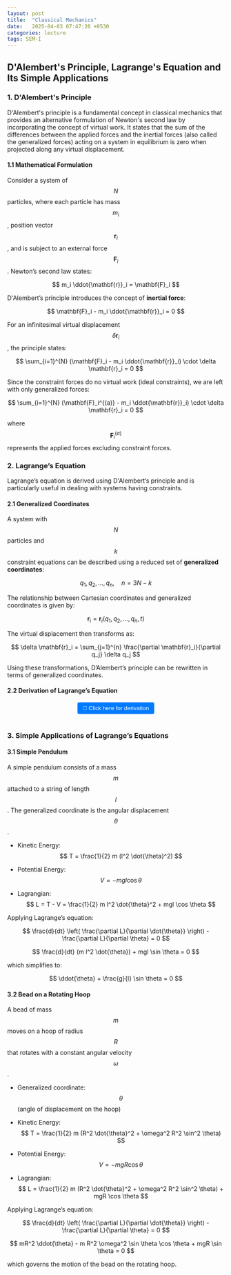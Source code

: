 ```yaml
---
layout: post
title:  "Classical Mechanics"
date:   2025-04-03 07:47:26 +0530
categories: lecture
tags: SEM-I
---
```


## D'Alembert's Principle, Lagrange's Equation and Its Simple Applications

### 1. D'Alembert's Principle

D'Alembert's principle is a fundamental concept in classical mechanics that provides an alternative formulation of Newton's second law by incorporating the concept of virtual work. It states that the sum of the differences between the applied forces and the inertial forces (also called the generalized forces) acting on a system in equilibrium is zero when projected along any virtual displacement.

#### 1.1 Mathematical Formulation

Consider a system of $$ N $$ particles, where each particle has mass $$ m_i $$, position vector $$ \mathbf{r}_i $$, and is subject to an external force $$ \mathbf{F}_i $$. Newton’s second law states:

$$ m_i \ddot{\mathbf{r}}_i = \mathbf{F}_i $$

D'Alembert’s principle introduces the concept of **inertial force**:

$$ \mathbf{F}_i - m_i \ddot{\mathbf{r}}_i = 0 $$

For an infinitesimal virtual displacement $$ \delta \mathbf{r}_i $$, the principle states:

$$ \sum_{i=1}^{N} (\mathbf{F}_i - m_i \ddot{\mathbf{r}}_i) \cdot \delta \mathbf{r}_i = 0 $$

Since the constraint forces do no virtual work (ideal constraints), we are left with only generalized forces:

$$ \sum_{i=1}^{N} (\mathbf{F}_i^{(a)} - m_i \ddot{\mathbf{r}}_i) \cdot \delta \mathbf{r}_i = 0 $$

where $$ \mathbf{F}_i^{(a)} $$ represents the applied forces excluding constraint forces.

### 2. Lagrange’s Equation

Lagrange’s equation is derived using D'Alembert’s principle and is particularly useful in dealing with systems having constraints.

#### 2.1 Generalized Coordinates

A system with $$ N $$ particles and $$ k $$ constraint equations can be described using a reduced set of **generalized coordinates**:

$$ q_1, q_2, \dots, q_n, \quad n = 3N - k $$

The relationship between Cartesian coordinates and generalized coordinates is given by:

$$ \mathbf{r}_i = \mathbf{r}_i(q_1, q_2, ..., q_n, t) $$

The virtual displacement then transforms as:

$$ \delta \mathbf{r}_i = \sum_{j=1}^{n} \frac{\partial \mathbf{r}_i}{\partial q_j} \delta q_j $$

Using these transformations, D’Alembert’s principle can be rewritten in terms of generalized coordinates.

#### 2.2 Derivation of Lagrange’s Equation

<div style="text-align: center;">
  <a href="/SKMU/assets/pdf/Lagrange.pdf" target="_blank">
    <button style="padding: 6px 12px; background-color: #007BFF; color: white; border: none; border-radius: 4px; cursor: pointer;">
      📄 Click here for derivation
    </button>
  </a>
</div>
<br>

### 3. Simple Applications of Lagrange’s Equations

#### 3.1 Simple Pendulum

A simple pendulum consists of a mass $$ m $$ attached to a string of length $$ l $$. The generalized coordinate is the angular displacement $$ \theta $$.

- Kinetic Energy:
  $$ T = \frac{1}{2} m (l^2 \dot{\theta}^2) $$

- Potential Energy:
  $$ V = -mgl \cos \theta $$

- Lagrangian:
  $$ L = T - V = \frac{1}{2} m l^2 \dot{\theta}^2 + mgl \cos \theta $$

Applying Lagrange’s equation:

$$ \frac{d}{dt} \left( \frac{\partial L}{\partial \dot{\theta}} \right) - \frac{\partial L}{\partial \theta} = 0 $$

$$ \frac{d}{dt} (m l^2 \dot{\theta}) + mgl \sin \theta = 0 $$

which simplifies to:

$$ \ddot{\theta} + \frac{g}{l} \sin \theta = 0 $$

#### 3.2 Bead on a Rotating Hoop

A bead of mass $$ m $$ moves on a hoop of radius $$ R $$ that rotates with a constant angular velocity $$ \omega $$.

- Generalized coordinate: $$ \theta $$ (angle of displacement on the hoop)
- Kinetic Energy:
  $$ T = \frac{1}{2} m (R^2 \dot{\theta}^2 + \omega^2 R^2 \sin^2 \theta) $$

- Potential Energy:
  $$ V = -mgR \cos \theta $$

- Lagrangian:
  $$ L = \frac{1}{2} m (R^2 \dot{\theta}^2 + \omega^2 R^2 \sin^2 \theta) + mgR \cos \theta $$

Applying Lagrange’s equation:

$$ \frac{d}{dt} \left( \frac{\partial L}{\partial \dot{\theta}} \right) - \frac{\partial L}{\partial \theta} = 0 $$

$$ mR^2 \ddot{\theta} - m R^2 \omega^2 \sin \theta \cos \theta + mgR \sin \theta = 0 $$

which governs the motion of the bead on the rotating hoop.
